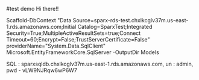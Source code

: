 #test demo
Hi there!!

Scaffold-DbContext "Data Source=sparx-rds-test.chxlkcglv37m.us-east-1.rds.amazonaws.com;Initial Catalog=SparxTest;Integrated Security=True;MultipleActiveResultSets=true;Connect Timeout=60;Encrypt=False;TrustServerCertificate=False" providerName="System.Data.SqlClient"
 Microsoft.EntityFrameworkCore.SqlServer -OutputDir Models

SQL : sparxsqldb.chxlkcglv37m.us-east-1.rds.amazonaws.com, un : admin, pwd - vLW9NJRqw6wP6W7
